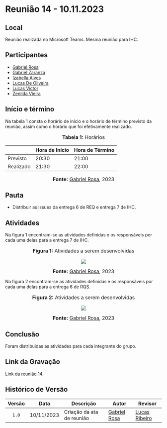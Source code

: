 # Reunião 14 - 10.11.2023

## Local

Reunião realizada no Microsoft Teams.
Mesma reunião para IHC.

## Participantes

* [Gabriel Rosa](https://github.com/gabrielrosa09)
* [Gabriel Zaranza](https://github.com/GZaranza)
* [Izabella Alves](https://github.com/izabellaalves)
* [Lucas De Oliveira](https://github.com/LucasOliveiraDiasMarquesFerreira)
* [Lucas Victor](https://github.com/Lucas13032003)
* [Zenilda Vieira](https://github.com/zenildavieira)

## Início e término

Na tabela 1 consta o horário de início e o horário de término previsto da reunião, assim como o horário que foi efetivamente realizado.

<div align="center">
<font size="3"><p style="text-align: center"><b>Tabela 1:</b> Horários</p></font>

<table>
  <thead>
    <tr>
      <th></th>
      <th>Hora de Início</th>
      <th>Hora de Término</th>
    </tr>
  </thead>
  <tbody>
    <tr>
      <td>Previsto</td>
      <td>20:30</td>
      <td>21:00</td>
    </tr>
    <tr>
      <td>Realizado</td>
      <td>21:30</td>
      <td>22:00</td>
    </tr>
  </tbody>
</table>

<font size="3"><p style="text-align: center"><b>Fonte:</b> <a href="https://github.com/gabrielrosa09">Gabriel Rosa</a>, 2023</p></font>
</div>

## Pauta

* Distribuir as issues da entrega 6 de REQ e entrega 7 de IHC.

## Atividades

Na figura 1 encontram-se as atividades definidas e os responsáveis por cada uma delas para a entrega 7 de IHC.

<div align="center">
<font size="3"><p style="text-align: center"><b>Figura 1:</b> Atividades a serem desenvolvidas</p></font>

<img src="https://github.com/Interacao-Humano-Computador/2023.2-NotaLegal/blob/main/docs/imagens/atas/issues-IHC_7-10-11-2023.jpg?raw=true">

<font size="3"><p style="text-align: center"><b>Fonte:</b> <a href="https://github.com/gabrielrosa09">Gabriel Rosa</a>, 2023</p></font>
</div>

Na figura 2 encontram-se as atividades definidas e os responsáveis por cada uma delas para a entrega 6 de RQS.

<div align="center">
<font size="3"><p style="text-align: center"><b>Figura 2:</b> Atividades a serem desenvolvidas</p></font>

<img src="https://github.com/Requisitos-de-Software/2023.2-Economia-DF/blob/main/docs/imagens/atas/issues-RQS_6-10-11-2023.jpg?raw=true">

<font size="3"><p style="text-align: center"><b>Fonte:</b> <a href="https://github.com/gabrielrosa09">Gabriel Rosa</a>, 2023</p></font>
</div>

## Conclusão

Foram distribuidas as atividades para cada integrante do grupo.

## Link da Gravação

[Link da reunião 14.](https://youtu.be/ZHVdu0CWNGk)

## Histórico de Versão

| Versão | Data | Descrição | Autor | Revisor |
| :----: | ---- | --------- | ----- | ------- |
| `1.0`  |10/11/2023| Criação da ata de reunião | [Gabriel Rosa](https://github.com/gabrielrosa09) |  [Lucas Ribeiro](https://github.com/lucassouzs) |
